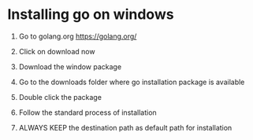 # Installing go on windows 

1. Go to golang.org 
	https://golang.org/

2. Click on download now 

3. Download the window package 

4. Go to the downloads folder where go installation package is available 

5. Double click the package 

6. Follow the standard process of installation 

7. ALWAYS KEEP the destination path as default path for installation 

